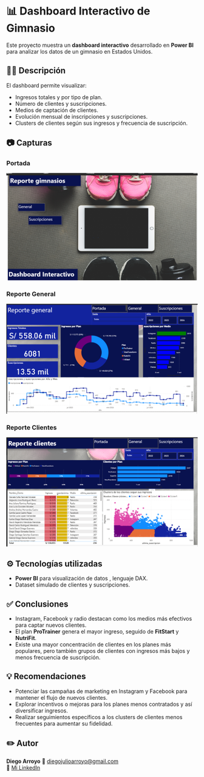 # 📊 Dashboard Interactivo de Gimnasio

Este proyecto muestra un **dashboard interactivo** desarrollado en **Power BI** para analizar los datos de un gimnasio en Estados Unidos.

## 🏋️‍♂️ Descripción

El dashboard permite visualizar:
- Ingresos totales y por tipo de plan.
- Número de clientes y suscripciones.
- Medios de captación de clientes.
- Evolución mensual de inscripciones y suscripciones.
- Clusters de clientes según sus ingresos y frecuencia de suscripción.

## 📷 Capturas

### Portada
![Portada](imagen1.png)

### Reporte General
![Reporte General](imagen2.png)

### Reporte Clientes
![Reporte Clientes](imagen3.png)


## ⚙️ Tecnologías utilizadas

- **Power BI** para visualización de datos , lenguaje DAX.
- Dataset simulado de clientes y suscripciones.

## ✅ Conclusiones

- Instagram, Facebook y radio destacan como los medios más efectivos para captar nuevos clientes.
- El plan **ProTrainer** genera el mayor ingreso, seguido de **FitStart** y **NutriFit**.
- Existe una mayor concentración de clientes en los planes más populares, pero también grupos de clientes con ingresos más bajos y menos frecuencia de suscripción.

## 💡 Recomendaciones

- Potenciar las campañas de marketing en Instagram y Facebook para mantener el flujo de nuevos clientes.
- Explorar incentivos o mejoras para los planes menos contratados y así diversificar ingresos.
- Realizar seguimientos específicos a los clusters de clientes menos frecuentes para aumentar su fidelidad.

## ✏️ Autor

**Diego Arroyo**
📧 diegojulioarroyo@gmail.com  
🔗 [Mi LinkedIn](https://www.linkedin.com/in/diego-arroyo-b2153b229/) 



